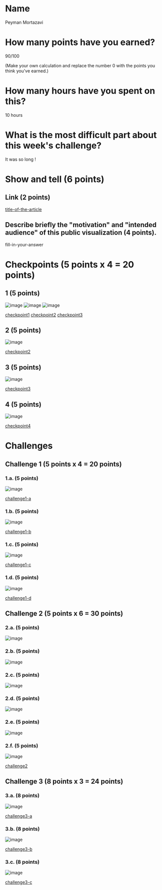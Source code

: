 # Name

Peyman Mortazavi

# How many points have you earned?

90/100

(Make your own calculation and replace the number 0 with the points you think you've earned.)

# How many hours have you spent on this?

10 hours

# What is the most difficult part about this week's challenge?

It was so long !

# Show and tell (6 points)

## Link (2 points)

[title-of-the-article](http://link-to-an-example-of-big-data-visualization-in-a-public-space)

## Describe briefly the "motivation" and "intended audience" of this public visualization (4 points).

fill-in-your-answer

# Checkpoints (5 points x 4 = 20 points)

## 1 (5 points)

![image](https://dl.dropboxusercontent.com/u/44502811/Big%20Data%20ScreenShots/Week%208/checkpoint1-a.png)
![image](https://dl.dropboxusercontent.com/u/44502811/Big%20Data%20ScreenShots/Week%208/checkpoint1-b.png)
![image](https://dl.dropboxusercontent.com/u/44502811/Big%20Data%20ScreenShots/Week%208/checkpoint1-c.png)

[checkpoint1](checkpoint1-a.html)
[checkpoint2](checkpoint1-b.html)
[checkpoint3](checkpoint1-c.html)

## 2 (5 points)

![image](https://dl.dropboxusercontent.com/u/44502811/Big%20Data%20ScreenShots/Week%208/checkpoint2.png)

[checkpoint2](checkpoint2.html)

## 3 (5 points)

![image](https://dl.dropboxusercontent.com/u/44502811/Big%20Data%20ScreenShots/Week%208/checkpoint3.png)

[checkpoint3](checkpoint3.html)

## 4 (5 points)

![image](https://dl.dropboxusercontent.com/u/44502811/Big%20Data%20ScreenShots/Week%208/checkpoint4.png)

[checkpoint4](checkpoint4.html)

# Challenges

## Challenge 1 (5 points x 4 = 20 points)

### 1.a. (5 points)

![image](https://dl.dropboxusercontent.com/u/44502811/Big%20Data%20ScreenShots/Week%208/challenge1-a.png)

[challenge1-a](challenge1-a.html)

### 1.b. (5 points)

![image](https://dl.dropboxusercontent.com/u/44502811/Big%20Data%20ScreenShots/Week%208/challenge1-b.png)

[challenge1-b](challenge1-b.html)

### 1.c. (5 points)

![image](https://dl.dropboxusercontent.com/u/44502811/Big%20Data%20ScreenShots/Week%208/challenge1-c.png)

[challenge1-c](challenge1-c.html)

### 1.d. (5 points)

![image](https://dl.dropboxusercontent.com/u/44502811/Big%20Data%20ScreenShots/Week%208/challenge1-d.png)

[challenge1-d](challenge1-d.html)

## Challenge 2 (5 points x 6 = 30 points)

### 2.a. (5 points)

![image](https://dl.dropboxusercontent.com/u/44502811/Big%20Data%20ScreenShots/Week%208/challenge2-a.png)

### 2.b. (5 points)

![image](https://dl.dropboxusercontent.com/u/44502811/Big%20Data%20ScreenShots/Week%208/challenge2-b.png)

### 2.c. (5 points)

![image](https://dl.dropboxusercontent.com/u/44502811/Big%20Data%20ScreenShots/Week%208/challenge2-c.png)

### 2.d. (5 points)

![image](https://dl.dropboxusercontent.com/u/44502811/Big%20Data%20ScreenShots/Week%208/challenge2-d.png)

### 2.e. (5 points)

![image](https://dl.dropboxusercontent.com/u/44502811/Big%20Data%20ScreenShots/Week%208/challenge2-e.png)

### 2.f. (5 points)

![image](https://dl.dropboxusercontent.com/u/44502811/Big%20Data%20ScreenShots/Week%208/challenge2-f.png)

[challenge2](challenge2.html)

## Challenge 3 (8 points x 3 = 24 points)

### 3.a. (8 points)

![image](https://dl.dropboxusercontent.com/u/44502811/Big%20Data%20ScreenShots/Week%208/challenge3-a.png)

[challenge3-a](challenge3-a.html)

### 3.b. (8 points)

![image](https://dl.dropboxusercontent.com/u/44502811/Big%20Data%20ScreenShots/Week%208/challenge3-b.png)

[challenge3-b](challenge3-b.html)

### 3.c. (8 points)

![image](image.png?raw=true)

[challenge3-c](checkpoint3-c.html)
